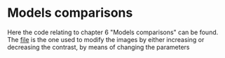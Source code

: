 # Models comparisons

Here the code relating to chapter 6 "Models comparisons" can be found. The [file](contrastChange.m) is the one used to modify the images by either increasing or decreasing the contrast, by means of changing the parameters 
